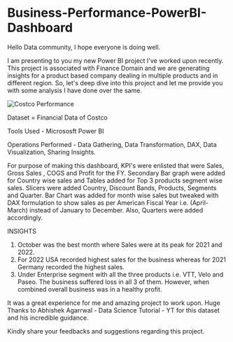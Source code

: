 # Business-Performance-PowerBI-Dashboard
Hello Data community, I hope everyone is doing well.

I am presenting to you my new Power BI project I've worked upon recently. This project is associated with Finance Domain and we are generating insights for a product based company dealing in multiple products and in different region. So, let's deep dive into this project and let me provide you with some analysis I have done over the same.

![Costco Performance](https://github.com/pritishgp/Business-Performance-PowerBI-Dashboard/assets/133867934/53346fa9-c493-4534-9d47-8469ec8d0693)

Dataset = Financial Data of Costco

Tools Used - Micrososft Power BI

Operations Performed - Data Gathering, Data Transformation, DAX, Data Visualization, Sharing Insights.

For purpose of making this dashboard, KPI's were enlisted that were Sales, Gross Sales , COGS and Profit for the FY. Secondary Bar graph were added for Country wise sales and Tables added for Top 3 products segment wise sales. Slicers were added Country, Discount Bands, Products, Segments and Quarter.
Bar Chart was added for month wise sales but tweaked with DAX formulation to show sales as per American Fiscal Year i.e. (April-March) instead of January to December. Also, Quarters were added accordingly.

INSIGHTS
1. October was the best month where Sales were at its peak for 2021 and 2022.
2. For 2022 USA recorded highest sales for the business whereas for 2021 Germany recorded the highest sales.
3.  Under Enterprise segment with all the three products i.e. VTT, Velo and Paseo. The business suffered loss in all 3 of them. However, when combined overall business was in a healthy profit.

It was a great experience for me and amazing project to work upon. Huge Thanks to Abhishek Agarrwal - Data Science Tutorial - YT for this dataset and his incredible guidance.

Kindly share your feedbacks and suggestions regarding this project.

